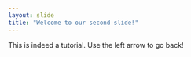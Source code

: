 ```yaml
---
layout: slide
title: "Welcome to our second slide!"
---
```

This is indeed a tutorial.
Use the left arrow to go back!
